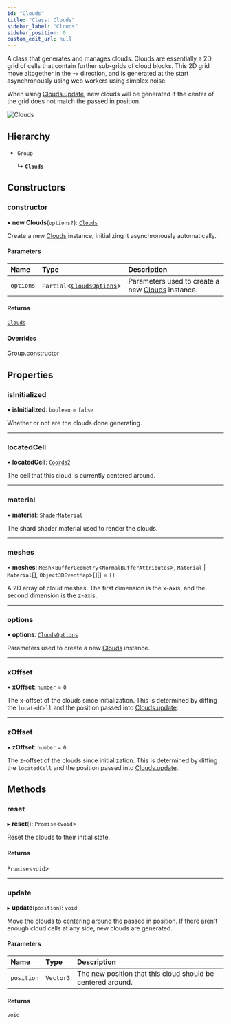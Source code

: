 ```yaml
---
id: "Clouds"
title: "Class: Clouds"
sidebar_label: "Clouds"
sidebar_position: 0
custom_edit_url: null
---
```


A class that generates and manages clouds. Clouds are essentially a 2D grid of cells that contain further sub-grids of
cloud blocks. This 2D grid move altogether in the `+x` direction, and is generated at the start asynchronously using
web workers using simplex noise.

When using [Clouds.update](Clouds.md#update-168), new clouds will be generated if the center of the grid
does not match the passed in position.

![Clouds](/img/docs/clouds.png)

## Hierarchy

- `Group`

  ↳ **`Clouds`**

## Constructors

### constructor

• **new Clouds**(`options?`): [`Clouds`](Clouds.md)

Create a new [Clouds](Clouds.md) instance, initializing it asynchronously automatically.

#### Parameters

| Name | Type | Description |
| :------ | :------ | :------ |
| `options` | `Partial`\<[`CloudsOptions`](../modules.md#cloudsoptions-168)\> | Parameters used to create a new [Clouds](Clouds.md) instance. |

#### Returns

[`Clouds`](Clouds.md)

#### Overrides

Group.constructor

## Properties

### isInitialized

• **isInitialized**: `boolean` = `false`

Whether or not are the clouds done generating.

___

### locatedCell

• **locatedCell**: [`Coords2`](../modules.md#coords2-168)

The cell that this cloud is currently centered around.

___

### material

• **material**: `ShaderMaterial`

The shard shader material used to render the clouds.

___

### meshes

• **meshes**: `Mesh`\<`BufferGeometry`\<`NormalBufferAttributes`\>, `Material` \| `Material`[], `Object3DEventMap`\>[][] = `[]`

A 2D array of cloud meshes. The first dimension is the x-axis, and the second dimension is the z-axis.

___

### options

• **options**: [`CloudsOptions`](../modules.md#cloudsoptions-168)

Parameters used to create a new [Clouds](Clouds.md) instance.

___

### xOffset

• **xOffset**: `number` = `0`

The x-offset of the clouds since initialization. This is determined by diffing the `locatedCell` and the
position passed into [Clouds.update](Clouds.md#update-168).

___

### zOffset

• **zOffset**: `number` = `0`

The z-offset of the clouds since initialization. This is determined by diffing the `locatedCell` and the
position passed into [Clouds.update](Clouds.md#update-168).

## Methods

### reset

▸ **reset**(): `Promise`\<`void`\>

Reset the clouds to their initial state.

#### Returns

`Promise`\<`void`\>

___

### update

▸ **update**(`position`): `void`

Move the clouds to centering around the passed in position. If there aren't enough cloud
cells at any side, new clouds are generated.

#### Parameters

| Name | Type | Description |
| :------ | :------ | :------ |
| `position` | `Vector3` | The new position that this cloud should be centered around. |

#### Returns

`void`
